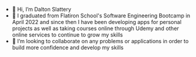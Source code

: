 - 👋 Hi, I’m Dalton Slattery
- 🌱 I graduated from Flatiron School's Software Engineering Bootcamp in April 2022 and since then I have been developing apps for personal projects as well as taking          courses online through Udemy and other online services to continue to grow my skills
- 💞️ I’m looking to collaborate on any problems or applications in order to build more confidence and develop my skills

<!---
dslattery3/dslattery3 is a ✨ special ✨ repository because its `README.md` (this file) appears on your GitHub profile.
You can click the Preview link to take a look at your changes.
--->
